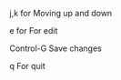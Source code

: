 j,k for        Moving up and down

e for          For edit

Control-G      Save changes

q              For quit


